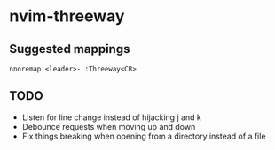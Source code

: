 # nvim-threeway

## Suggested mappings

```
nnoremap <leader>- :Threeway<CR>
```

## TODO

- Listen for line change instead of hijacking j and k
- Debounce requests when moving up and down
- Fix things breaking when opening from a directory instead of a file

